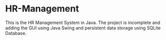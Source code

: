 # HR-Management
This is the HR Management System in Java. The project is incomplete and adding the GUI using Java Swing and persistent data storage using SQLite Database.
